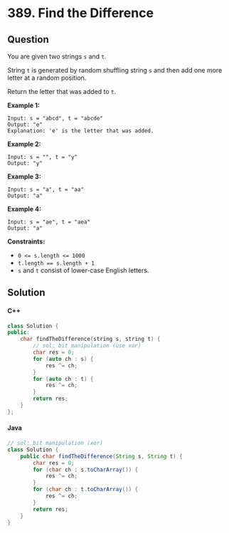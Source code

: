 # 389. Find the Difference

## Question

You are given two strings `s` and `t`.

String `t` is generated by random shuffling string `s` and then add one more letter at a random position.

Return the letter that was added to `t`.

**Example 1:**

```
Input: s = "abcd", t = "abcde"
Output: "e"
Explanation: 'e' is the letter that was added.
```

**Example 2:**

```
Input: s = "", t = "y"
Output: "y"
```

**Example 3:**

```
Input: s = "a", t = "aa"
Output: "a"
```

**Example 4:**

```
Input: s = "ae", t = "aea"
Output: "a"
```

**Constraints:**

* `0 <= s.length <= 1000`
* `t.length == s.length + 1`
* `s` and `t` consist of lower-case English letters.

## Solution

#### C++

```cpp
class Solution {
public:
    char findTheDifference(string s, string t) {
        // sol: bit manipulation (use xor)
        char res = 0;
        for (auto ch : s) {
            res ^= ch;
        }
        for (auto ch : t) {
            res ^= ch;
        }
        return res;
    }
};
```

#### Java

```java
// sol: bit manipulation (xor)
class Solution {
    public char findTheDifference(String s, String t) {
        char res = 0;
        for (char ch : s.toCharArray()) {
            res ^= ch;
        }
        for (char ch : t.toCharArray()) {
            res ^= ch;
        }
        return res;
    }
}
```
